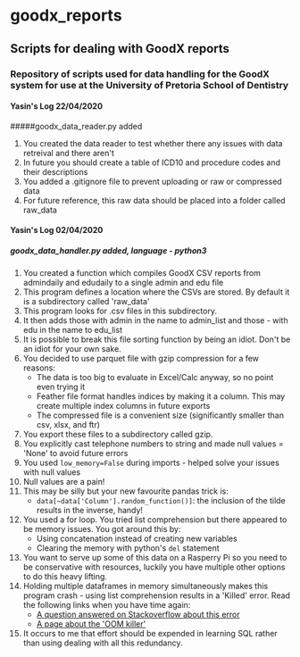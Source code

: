 # goodx_reports
## Scripts for dealing with GoodX reports
### Repository of scripts used for data handling for the GoodX system for use at the University of Pretoria School of Dentistry
#### Yasin's Log 22/04/2020
#####goodx_data_reader.py added
1. You created the data reader to test whether there any issues with data retreival and there aren't
2. In future you should create a table of ICD10 and procedure codes and their descriptions
3. You added a .gitignore file to prevent uploading or raw or compressed data
4. For future reference, this raw data should be placed into a folder called raw_data
#### Yasin's Log 02/04/2020
##### goodx_data_handler.py added, language - python3
1. You created a function which compiles GoodX CSV reports from admindaily and edudaily to a single admin and edu file
2. This program defines a location where the CSVs are stored. By default it is a subdirectory called 'raw_data'
3. This program looks for .csv files in this subdirectory.
4. It then adds those with admin in the name to admin_list and those - with edu in the name to edu_list
5. It is possible to break this file sorting function by being an idiot. Don't be an idiot for your own sake.
6. You decided to use parquet file with gzip compression for a few reasons:
     * The data is too big to evaluate in Excel/Calc anyway, so no point even trying it
     * Feather file format handles indices by making it a column. This may create multiple index columns in future exports
     * The compressed file is a convenient size (significantly smaller than csv, xlsx, and ftr)
7. You export these files to a subdirectory called gzip.
7. You explicitly cast telephone numbers to string and made null values = 'None' to avoid future errors
8. You used `low_memory=False` during imports - helped solve your issues with null values
9. Null values are a pain!
10. This may be silly but your new favourite pandas trick is:
    * `data[~data['Column'].random_function()]`: the inclusion of the tilde results in the inverse, handy!
11. You used a for loop. You tried list comprehension but there appeared to be memory issues. You got around this by:
    * Using concatenation instead of creating new variables
    * Clearing the memory with python's `del` statement
12. You want to serve up some of this data on a Rasperry Pi so you need to be conservative with resources, luckily you have multiple other options to do this heavy lifting.
13. Holding multiple dataframes in memory simultaneously makes this program crash - using list comprehension results in a 'Killed' error. Read the following links when you have time again:
    * [A question answered on Stackoverflow about this error](https://stackoverflow.com/questions/19189522/what-does-killed-mean "Python - What does killed mean?")
    * [A page about the 'OOM killer'](https://lwn.net/Articles/761118/)
14. It occurs to me that effort should be expended in learning SQL rather than using dealing with all this redundancy.
